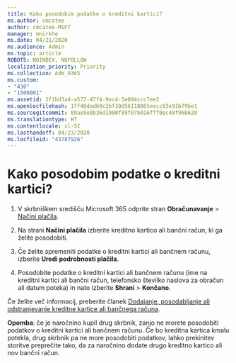```yaml
---
title: Kako posodobim podatke o kreditni kartici?
ms.author: cmcatee
author: cmcatee-MSFT
manager: mnirkhe
ms.date: 04/21/2020
ms.audience: Admin
ms.topic: article
ROBOTS: NOINDEX, NOFOLLOW
localization_priority: Priority
ms.collection: Adm_O365
ms.custom:
- "430"
- "1500001"
ms.assetid: 2f1bd3a4-a577-47f4-9ec4-5e094ccc7ee2
ms.openlocfilehash: 1ff40dad69c2bf30d56118065eecc83e91b79be1
ms.sourcegitcommit: 89ae9e8b36d1980f89f07b016fff0ec48f96b620
ms.translationtype: HT
ms.contentlocale: sl-SI
ms.lasthandoff: 04/23/2020
ms.locfileid: "43787926"
---
```

# <a name="how-do-i-update-my-credit-card-information"></a>Kako posodobim podatke o kreditni kartici?

1. V skrbniškem središču Microsoft 365 odprite stran **Obračunavanje** \> [Načini plačila](https://go.microsoft.com/fwlink/p/?linkid=842054).

2. Na strani **Načini plačila** izberite kreditno kartico ali bančni račun, ki ga želite posodobiti.

3. Če želite spremeniti podatke o kreditni kartici ali bančnem računu, izberite **Uredi podrobnosti plačila**.

4. Posodobite podatke o kreditni kartici ali bančnem računu (ime na kreditni kartici ali bančni račun, telefonsko številko naslova za obračun ali datum poteka) in nato izberite **Shrani** > **Končano**.

Če želite več informacij, preberite članek [Dodajanje, posodabljanje ali odstranjevanje kreditne kartice ali bančnega računa](https://docs.microsoft.com/office365/admin/subscriptions-and-billing/add-update-or-remove-credit-card-or-bank-account).

**Opomba**: če je naročnino kupil drug skrbnik, zanjo ne morete posodobiti podatkov o kreditni kartici ali bančnem računu. Če bo kreditna kartica kmalu potekla, drug skrbnik pa ne more posodobiti podatkov, lahko prekinitev storitve preprečite tako, da za naročnino dodate drugo kreditno kartico ali nov bančni račun.
